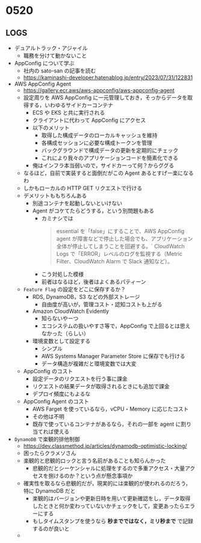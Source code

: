# 0520

## LOGS

* デュアルトラック・アジャイル
  * 職務を分けて動かないこと
* AppConfig について学ぶ
  * 社内の sato-san の記事を読む
  * https://kaminashi-developer.hatenablog.jp/entry/2023/07/31/122831
* AWS AppConfig Agent
  * https://gallery.ecr.aws/aws-appconfig/aws-appconfig-agent
  * 設定周りを AWS AppConfig に一元管理しておき，そっからデータを取得する，いわゆるサイドカーコンテナ
    * ECS や EKS と共に実行される
    * クライアントに代わって AppConfig にアクセス
    * 以下のメリット
      * 取得した構成データのローカルキャッシュを維持
      * 各構成セッションに必要な構成トークンを管理
      * バックグラウンドで構成データの更新を定期的にチェック
      * これにより我々のアプリケーションコードを簡素化できる
    * 俺はインフラ本当弱いので，サイドカーって何？からググる
  * なるほど，自前で実装すると面倒だがこの Agent あるとすげー楽になるわ
  * しかもローカルの HTTP GET リクエストで行ける
  * デメリットももちろんある
    * 別途コンテナを起動しないといけない
    * Agent がコケてたらどうする，という別問題もある
      * カミナシでは
        > essential を「false」にすることで、AWS AppConfig agent が障害などで停止した場合でも、アプリケーション全体が停止してしまうことを回避する。`
        > CloudWatch Logs で「ERROR」レベルのログを監視する（Metric Filter、CloudWatch Alarm で Slack 通知など）。
      * こう対処した模様
      * 前者はなるほど，後者はよくあるパティーン
  * `Feature Flag` の設定をどこに保存するか？
    * RDS, DynamoDB，S3 などの外部ストレージ
      * 自由度が高いが，管理コスト・認知コストも上がる
    * Amazon CloudWatch Evidently
      * 知らないやーつ
      * エコシステムの扱いやすさ等で，AppConfig で上回るとは思えなかった（らしい）
    * 環境変数として設定する
      * シンプル
      * AWS Systems Manager Parameter Store に保存でも行ける
      * データ構造が複雑だと環境変数では大変
  * AppConfig のコスト
    * 設定データのリクエストを行う事に課金
    * リクエストの結果データが取得されるときにも追加で課金
    * デプロイ頻度にもよるな
  * AppConfig Agent のコスト
    * AWS Farget を使っているなら，vCPU・Memory に応じたコスト
    * その他は不明
    * 既存で使っているコンテナがあるなら，それの一部を agent に割り当てれば使える
* `DynamoDB` で楽観的排他制御
  * https://dev.classmethod.jp/articles/dynamodb-optimistic-locking/
  * 困ったらクラメソさん
  * 楽観的と悲観的ロックと言う名前があることも知らんかった
    * 悲観的だとシーケンシャルに処理をするので多重アクセス・大量アクセスを捌けるのか？という点が懸念事項か
  * 確実性を取るなら悲観的だが，現実的には楽観的が使われるのだろう，特に DynamoDB だと
    * 楽観的はバージョンや更新日時を用いて更新確認をし，データ取得したときと何か変わっていないかチェックをして，変更あったらエラーにする
    * もしタイムスタンプを使うなら __秒までではなく，ミリ秒まで__ で記録するのが良いと
  *